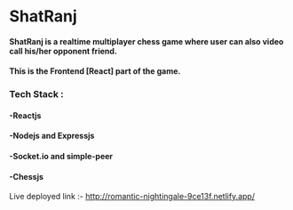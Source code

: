 # ShatRanj

#### ShatRanj is a realtime multiplayer chess game where user can also video call his/her opponent friend.

#### This is the Frontend [React] part of the game.

### Tech Stack :
#### -Reactjs
#### -Nodejs and Expressjs
#### -Socket.io and simple-peer
#### -Chessjs


Live deployed link :- http://romantic-nightingale-9ce13f.netlify.app/
